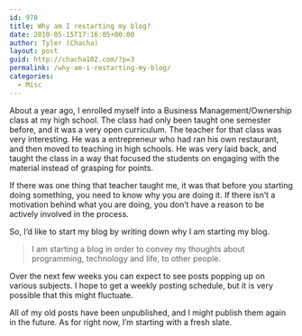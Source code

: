 ```yaml
---
id: 970
title: Why am I restarting my blog?
date: 2010-05-15T17:16:05+00:00
author: Tyler (Chacha)
layout: post
guid: http://chacha102.com/?p=3
permalink: /why-am-i-restarting-my-blog/
categories:
  - Misc
---
```

About a year ago, I enrolled myself into a Business Management/Ownership class at my high school. The class had only been taught one semester before, and it was a very open curriculum. The teacher for that class was very interesting. He was a entrepreneur who had ran his own restaurant, and then moved to teaching in high schools. He was very laid back, and taught the class in a way that focused the students on engaging with the material instead of grasping for points.

If there was one thing that teacher taught me, it was that before you starting doing something, you need to know why you are doing it. If there isn&#8217;t a motivation behind what you are doing, you don&#8217;t have a reason to be actively involved in the process.

So, I&#8217;d like to start my blog by writing down why I am starting my blog.

> I am starting a blog in order to convey my thoughts about programming, technology and life, to other people.

Over the next few weeks you can expect to see posts popping up on various subjects. I hope to get a weekly posting schedule, but it is very possible that this might fluctuate.

All of my old posts have been unpublished, and I might publish them again in the future. As for right now, I&#8217;m starting with a fresh slate.